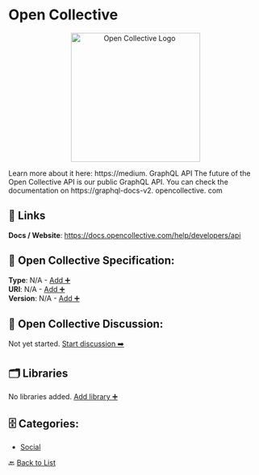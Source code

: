 # Open Collective
<p align="center">
    <img width="256" src="https://raw.githubusercontent.com/apis-list/apis-list/main/apis/open-collective/logo_256x256.png" alt="Open Collective Logo"/>
</p>
Learn more about it here: https://medium. GraphQL API The future of the Open Collective API is our public GraphQL API. You can check the documentation on https://graphql-docs-v2. opencollective. com

##  🔗 Links
**Docs / Website**: https://docs.opencollective.com/help/developers/api

## 🧬 Open Collective Specification:
**Type**: N/A - [Add ➕](https://github.com/apis-list/apis-list/edit/main/apis.yaml#L13963)  
**URI**: N/A - [Add ➕](https://github.com/apis-list/apis-list/edit/main/apis.yaml#L13963)  
**Version**: N/A - [Add ➕](https://github.com/apis-list/apis-list/edit/main/apis.yaml#L13963)

## 💬 Open Collective Discussion:
Not yet started. [Start discussion ➡️](https://github.com/apis-list/apis-list/discussions/new)

## 🗂️ Libraries

No libraries added. [Add library ➕](https://github.com/apis-list/apis-list/edit/main/apis.yaml#L13963)    


## 🗄️ Categories:
- [Social](https://github.com/apis-list/apis-list#social-)

🔙  [Back to List](https://github.com/apis-list/apis-list)

